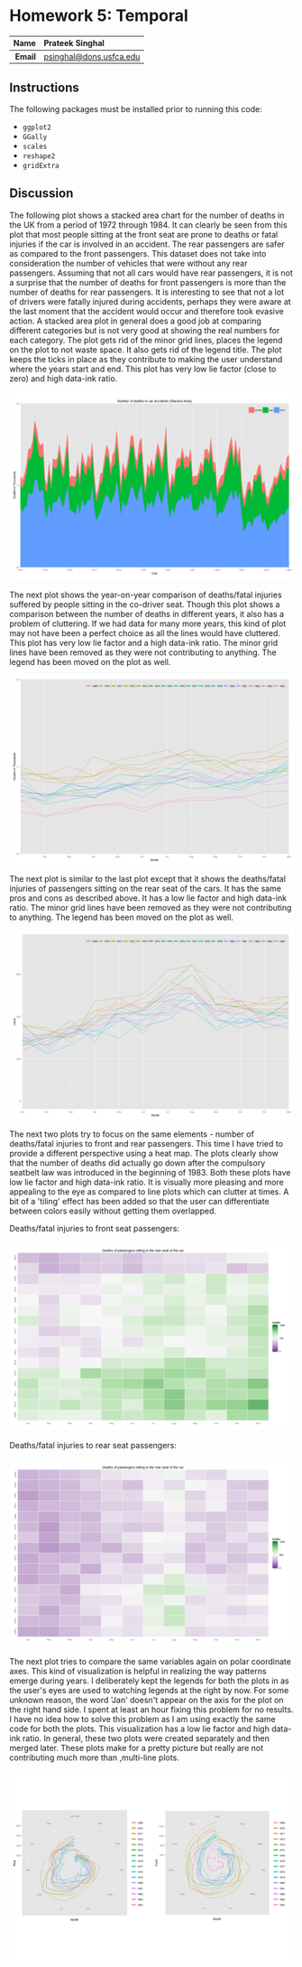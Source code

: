 Homework 5: Temporal
==============================

| **Name**  | Prateek Singhal  |
|----------:|:-------------|
| **Email** | psinghal@dons.usfca.edu |

## Instructions ##

The following packages must be installed prior to running this code:

- `ggplot2`
- `GGally`
- `scales`
- `reshape2`
- `gridExtra`

## Discussion ##

The following plot shows a stacked area chart for the number of deaths in the UK from a period of 1972 through 1984. It can clearly be seen from this plot that most people sitting at the front seat are prone to deaths or fatal injuries if the car is involved in an accident. The rear passengers are safer as compared to the front passengers. This dataset does not take into consideration the number of vehicles that were without any rear passengers. Assuming that not all cars would have rear passengers, it is not a surprise that the number of deaths for front passengers is more than the number of deaths for rear passengers. 
It is interesting to see that not a lot of drivers were fatally injured during accidents, perhaps they were aware at the last moment that the accident would occur and therefore took evasive action. 
A stacked area plot in general does a good job at comparing different categories but is not very good at showing the real numbers for each category. 
The plot gets rid of the minor grid lines, places the legend on the plot to not waste space. It also gets rid of the legend title. The plot keeps the ticks in place as they contribute to making the user understand where the years start and end. 
This plot has very low lie factor (close to zero) and high data-ink ratio.

![IMAGE](StackedArea.png)

The next plot shows the year-on-year comparison of deaths/fatal injuries suffered by people sitting in the co-driver seat. Though this plot shows a comparison between the number of deaths in different years, it also has a problem of cluttering. If we had data for many more years, this kind of plot may not have been a perfect choice as all the lines would have cluttered. This plot has very low lie factor and a high data-ink ratio. The minor grid lines have been removed as they were not contributing to anything. The legend has been moved on the plot as well.

![IMAGE](MultiLine_Front.png)

The next plot is similar to the last plot except that it shows the deaths/fatal injuries of passengers sitting on the rear seat of the cars. It has the same pros and cons as described above. It has a low lie factor and high data-ink ratio.  The minor grid lines have been removed as they were not contributing to anything. The legend has been moved on the plot as well.

![IMAGE](MultiLine_Rear.png)

The next two plots try to focus on the same elements - number of deaths/fatal injuries to front and rear passengers. This time I have tried to provide a different perspective using a heat map. The plots clearly show that the number of deaths did actually go down after the compulsory seatbelt law was introduced in the beginning of 1983. Both these plots have low lie factor and high data-ink ratio. It is visually more pleasing and more appealing to the eye as compared to line plots which can clutter at times.
A bit of a 'tiling' effect has been added so that the user can differentiate between colors easily without getting them overlapped. 

Deaths/fatal injuries to front seat passengers:

![IMAGE](HeatMap_Front.png)

Deaths/fatal injuries to rear seat passengers:

![IMAGE](HeatMap_Rear.png)

The next plot tries to compare the same variables again on polar coordinate axes. This kind of visualization is helpful in realizing the way patterns emerge during years. I deliberately kept the legends for both the plots in as the user's eyes are used to watching legends at the right by now. For some unknown reason, the word 'Jan' doesn't appear on the axis for the plot on the right hand side. I spent at least an hour fixing this problem for no results. I have no idea how to solve this problem as I am using exactly the same code for both the plots. 
This visualization has a low lie factor and high data-ink ratio.
In general, these two plots were created separately and then merged later.
These plots make for a pretty picture but really are not contributing much more than ,multi-line plots.

![IMAGE](CoordPlot.png)